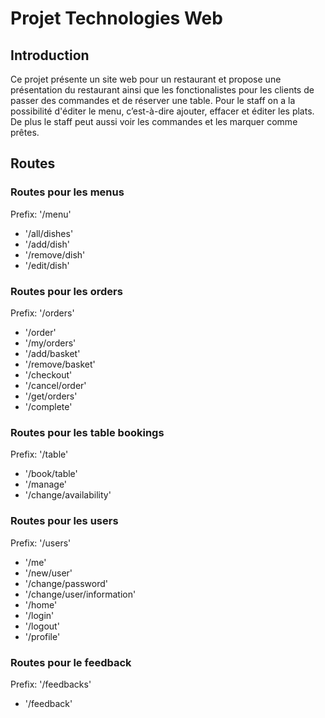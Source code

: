 # Projet Technologies Web
## Introduction
Ce projet présente un site web pour un restaurant et propose une présentation du restaurant ainsi que les fonctionalistes pour les clients de passer des commandes et de réserver une table. Pour le staff on a la possibilité d'éditer le menu, c’est-à-dire ajouter, effacer et éditer les plats. De plus le staff peut aussi voir les commandes et les marquer comme prêtes.


## Routes
### Routes pour les menus
Prefix: '/menu'
- '/all/dishes'
- '/add/dish'
- '/remove/dish'
- '/edit/dish'

### Routes pour les orders
Prefix: '/orders'
- '/order'
- '/my/orders'
- '/add/basket'
- '/remove/basket'
- '/checkout'
- '/cancel/order'
- '/get/orders'
- '/complete'

### Routes pour les table bookings
Prefix: '/table'
- '/book/table'
- '/manage'
- '/change/availability'

### Routes pour les users
Prefix: '/users'
- '/me'
- '/new/user'
- '/change/password'
- '/change/user/information'
- '/home'
- '/login'
- '/logout'
- '/profile'

### Routes pour le feedback
Prefix: '/feedbacks'
- '/feedback'